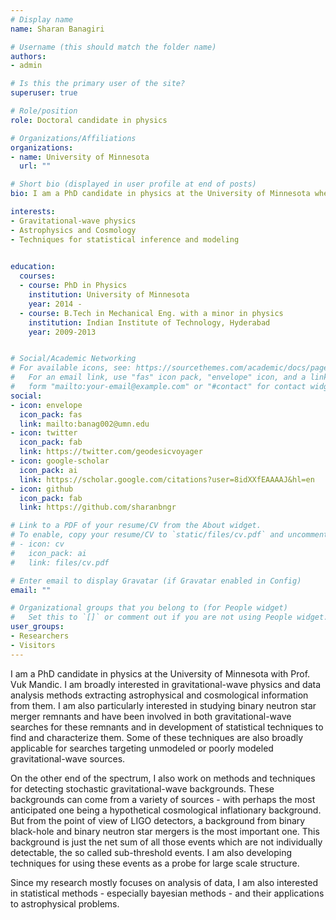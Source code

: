 ```yaml
---
# Display name
name: Sharan Banagiri   

# Username (this should match the folder name)
authors:
- admin

# Is this the primary user of the site?
superuser: true

# Role/position
role: Doctoral candidate in physics   

# Organizations/Affiliations
organizations:
- name: University of Minnesota
  url: ""

# Short bio (displayed in user profile at end of posts)
bio: I am a PhD candidate in physics at the University of Minnesota where I study gravitational-waves and their detection with ground-based and space-borne gravitational-wave detectors. 

interests:
- Gravitational-wave physics
- Astrophysics and Cosmology
- Techniques for statistical inference and modeling
  

education:
  courses:
  - course: PhD in Physics
    institution: University of Minnesota
    year: 2014 -
  - course: B.Tech in Mechanical Eng. with a minor in physics
    institution: Indian Institute of Technology, Hyderabad
    year: 2009-2013


# Social/Academic Networking
# For available icons, see: https://sourcethemes.com/academic/docs/page-builder/#icons
#   For an email link, use "fas" icon pack, "envelope" icon, and a link in the
#   form "mailto:your-email@example.com" or "#contact" for contact widget.
social:
- icon: envelope
  icon_pack: fas
  link: mailto:banag002@umn.edu
- icon: twitter
  icon_pack: fab
  link: https://twitter.com/geodesicvoyager
- icon: google-scholar
  icon_pack: ai
  link: https://scholar.google.com/citations?user=8idXXfEAAAAJ&hl=en
- icon: github
  icon_pack: fab
  link: https://github.com/sharanbngr

# Link to a PDF of your resume/CV from the About widget.
# To enable, copy your resume/CV to `static/files/cv.pdf` and uncomment the lines below.
# - icon: cv
#   icon_pack: ai
#   link: files/cv.pdf

# Enter email to display Gravatar (if Gravatar enabled in Config)
email: ""

# Organizational groups that you belong to (for People widget)
#   Set this to `[]` or comment out if you are not using People widget.
user_groups:
- Researchers
- Visitors
---
```

I am a PhD candidate in physics at the University of Minnesota with Prof. Vuk Mandic. I am broadly interested in gravitational-wave physics and data analysis methods extracting astrophysical and cosmological information from them. I am also particularly interested in studying binary neutron star merger remnants and have been involved in both gravitational-wave searches for these remnants and in development of statistical techniques to find and characterize them. Some of these techniques are also broadly applicable for searches targeting unmodeled or poorly modeled gravitational-wave sources.

On the other end of the spectrum, I also work on methods and techniques for detecting stochastic gravitational-wave backgrounds. These backgrounds can come from a variety of sources - with perhaps the most anticipated one being a hypothetical cosmological inflationary background. But from the point of view of LIGO detectors, a background from binary black-hole and binary neutron star mergers is the most important one. This background is just the net sum of all those events which are not individually detectable, the so called sub-threshold events. I am also developing techniques for using these events as a probe for large scale structure. 

Since my research mostly focuses on analysis of data, I am also interested in statistical methods - especially bayesian methods - and their applications to astrophysical problems.
